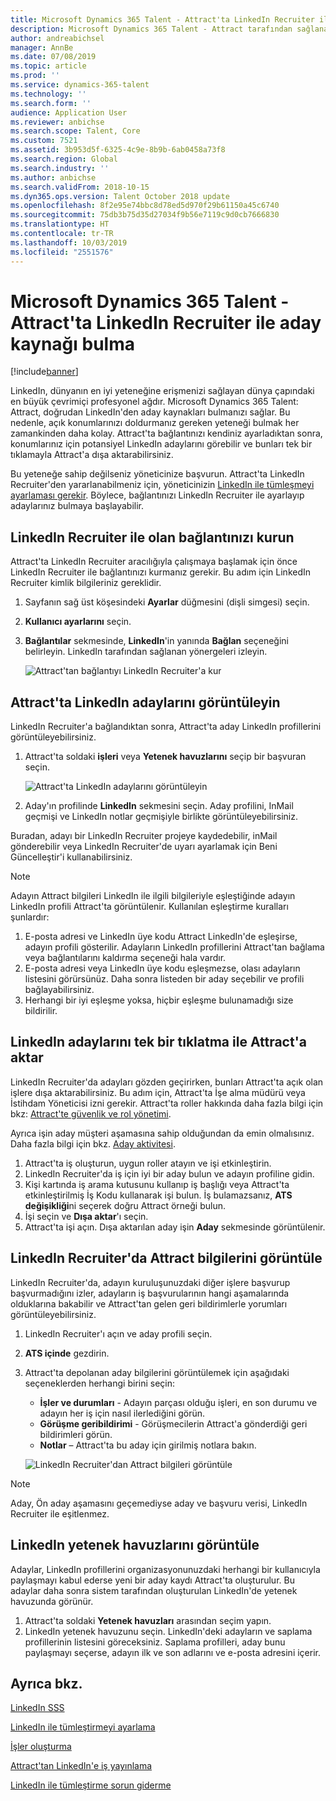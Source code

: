 ```yaml
---
title: Microsoft Dynamics 365 Talent - Attract'ta LinkedIn Recruiter ile aday kaynağı bulma
description: Microsoft Dynamics 365 Talent - Attract tarafından sağlanan LinkedIn tümleştirmesi ile LinkedIn Recruiter ile iş adayları bulun.
author: andreabichsel
manager: AnnBe
ms.date: 07/08/2019
ms.topic: article
ms.prod: ''
ms.service: dynamics-365-talent
ms.technology: ''
ms.search.form: ''
audience: Application User
ms.reviewer: anbichse
ms.search.scope: Talent, Core
ms.custom: 7521
ms.assetid: 3b953d5f-6325-4c9e-8b9b-6ab0458a73f8
ms.search.region: Global
ms.search.industry: ''
ms.author: anbichse
ms.search.validFrom: 2018-10-15
ms.dyn365.ops.version: Talent October 2018 update
ms.openlocfilehash: 8f2e95e74bbc8d78ed5d970f29b61150a45c6740
ms.sourcegitcommit: 75db3b75d35d27034f9b56e7119c9d0cb7666830
ms.translationtype: HT
ms.contentlocale: tr-TR
ms.lasthandoff: 10/03/2019
ms.locfileid: "2551576"
---
```

# <a name="source-candidates-with-linkedin-recruiter-in-microsoft-dynamics-365-talent---attract"></a>Microsoft Dynamics 365 Talent - Attract'ta LinkedIn Recruiter ile aday kaynağı bulma
[!include[banner](../includes/banner.md)]

LinkedIn, dünyanın en iyi yeteneğine erişmenizi sağlayan dünya çapındaki en büyük çevrimiçi profesyonel ağdır. Microsoft Dynamics 365 Talent: Attract, doğrudan LinkedIn'den aday kaynakları bulmanızı sağlar. Bu nedenle, açık konumlarınızı doldurmanız gereken yeteneği bulmak her zamankinden daha kolay. Attract'ta bağlantınızı kendiniz ayarladıktan sonra, konumlarınız için potansiyel LinkedIn adaylarını görebilir ve bunları tek bir tıklamayla Attract'a dışa aktarabilirsiniz.

Bu yeteneğe sahip değilseniz yöneticinize başvurun. Attract'ta LinkedIn Recruiter'den yararlanabilmeniz için, yöneticinizin [LinkedIn ile tümleşmeyi ayarlaması gerekir](./attract-admin-linkedin.md). Böylece, bağlantınızı LinkedIn Recruiter ile ayarlayıp adaylarınız bulmaya başlayabilir.

## <a name="set-up-your-connection-with-linkedin-recruiter"></a>LinkedIn Recruiter ile olan bağlantınızı kurun

Attract'ta LinkedIn Recruiter aracılığıyla çalışmaya başlamak için önce LinkedIn Recruiter ile bağlantınızı kurmanız gerekir. Bu adım için LinkedIn Recruiter kimlik bilgileriniz gereklidir.

1. Sayfanın sağ üst köşesindeki **Ayarlar** düğmesini (dişli simgesi) seçin.
2. **Kullanıcı ayarlarını** seçin.
3. **Bağlantılar** sekmesinde, **LinkedIn**'in yanında **Bağlan** seçeneğini belirleyin. LinkedIn tarafından sağlanan yönergeleri izleyin.

    ![[Attract'tan bağlantıyı LinkedIn Recruiter'a kur](./media/attract-set-up-linkedin-recruiter-connection.png)](./media/attract-set-up-linkedin-recruiter-connection.png)

## <a name="view-linkedin-candidates-in-attract"></a>Attract'ta LinkedIn adaylarını görüntüleyin

LinkedIn Recruiter'a bağlandıktan sonra, Attract'ta aday LinkedIn profillerini görüntüleyebilirsiniz.

1. Attract'ta soldaki **işleri** veya **Yetenek havuzlarını** seçip bir başvuran seçin.

    ![[Attract'ta LinkedIn adaylarını görüntüleyin](./media/attract-view-linkedin-candidates.png)](./media/attract-view-linkedin-candidates.png)

2. Aday'ın profilinde **LinkedIn** sekmesini seçin. Aday profilini, InMail geçmişi ve LinkedIn notlar geçmişiyle birlikte görüntüleyebilirsiniz.

Buradan, adayı bir LinkedIn Recruiter projeye kaydedebilir, inMail gönderebilir veya LinkedIn Recruiter'de uyarı ayarlamak için Beni Güncelleştir'i kullanabilirsiniz.

> [!NOTE]
> Adayın Attract bilgileri LinkedIn ile ilgili bilgileriyle eşleştiğinde adayın LinkedIn profili Attract'ta görüntülenir. Kullanılan eşleştirme kuralları şunlardır:
> 
> 1. E-posta adresi ve LinkedIn üye kodu Attract LinkedIn'de eşleşirse, adayın profili gösterilir. Adayların LinkedIn profillerini Attract'tan bağlama veya bağlantılarını kaldırma seçeneği hala vardır.
> 2. E-posta adresi veya LinkedIn üye kodu eşleşmezse, olası adayların listesini görürsünüz. Daha sonra listeden bir aday seçebilir ve profili bağlayabilirsiniz.
> 3. Herhangi bir iyi eşleşme yoksa, hiçbir eşleşme bulunamadığı size bildirilir.

## <a name="export-linkedin-candidates-to-attract-with-one-click"></a>LinkedIn adaylarını tek bir tıklatma ile Attract'a aktar

LinkedIn Recruiter'da adayları gözden geçirirken, bunları Attract'ta açık olan işlere dışa aktarabilirsiniz. Bu adım için, Attract'ta İşe alma müdürü veya İstihdam Yöneticisi izni gerekir. Attract'ta roller hakkında daha fazla bilgi için bkz: [Attract'te güvenlik ve rol yönetimi](https://docs.microsoft.com/dynamics365/unified-operations/talent/security-attract).

Ayrıca işin aday müşteri aşamasına sahip olduğundan da emin olmalısınız. Daha fazla bilgi için bkz. [Aday aktivitesi](./activities-attract.md#prospect-activity).

1. Attract'ta iş oluşturun, uygun roller atayın ve işi etkinleştirin.
2. LinkedIn Recruiter'da iş için iyi bir aday bulun ve adayın profiline gidin.
3. Kişi kartında iş arama kutusunu kullanıp iş başlığı veya Attract'ta etkinleştirilmiş İş Kodu kullanarak işi bulun. İş bulamazsanız, **ATS değişikliği**ni seçerek doğru Attract örneği bulun.
4. İşi seçin ve **Dışa aktar**'ı seçin.
5. Attract'ta işi açın. Dışa aktarılan aday işin **Aday** sekmesinde görüntülenir.

## <a name="view-attract-information-in-linkedin-recruiter"></a>LinkedIn Recruiter'da Attract bilgilerini görüntüle

LinkedIn Recruiter'da, adayın kuruluşunuzdaki diğer işlere başvurup başvurmadığını izler, adayların iş başvurularının hangi aşamalarında olduklarına bakabilir ve Attract'tan gelen geri bildirimlerle yorumları görüntüleyebilirsiniz.

1. LinkedIn Recruiter'ı açın ve aday profili seçin.
2. **ATS içinde** gezdirin.
3. Attract'ta depolanan aday bilgilerini görüntülemek için aşağıdaki seçeneklerden herhangi birini seçin:

    - **İşler ve durumları** - Adayın parçası olduğu işleri, en son durumu ve adayın her iş için nasıl ilerlediğini görün.
    - **Görüşme geribildirimi** - Görüşmecilerin Attract'a gönderdiği geri bildirimleri görün.
    - **Notlar** – Attract'ta bu aday için girilmiş notlara bakın.

    ![[LinkedIn Recruiter'dan Attract bilgileri görüntüle ](./media/attract-view-information-from-linkedin-recruiter.png)](./media/attract-view-information-from-linkedin-recruiter.png)

> [!NOTE]
> Aday, Ön aday aşamasını geçemediyse aday ve başvuru verisi, LinkedIn Recruiter ile eşitlenmez.

## <a name="view-linkedin-talent-pools"></a>LinkedIn yetenek havuzlarını görüntüle

Adaylar, LinkedIn profillerini organizasyonunuzdaki herhangi bir kullanıcıyla paylaşmayı kabul ederse yeni bir aday kaydı Attract'ta oluşturulur. Bu adaylar daha sonra sistem tarafından oluşturulan LinkedIn'de yetenek havuzunda görünür.

1. Attract'ta soldaki **Yetenek havuzları** arasından seçim yapın.
2. LinkedIn yetenek havuzunu seçin. LinkedIn'deki adayların ve saplama profillerinin listesini göreceksiniz. Saplama profilleri, aday bunu paylaşmayı seçerse, adayın ilk ve son adlarını ve e-posta adresini içerir.

## <a name="see-also"></a>Ayrıca bkz.

[LinkedIn SSS](./attract-linkedin-faq.md)

[LinkedIn ile tümleştirmeyi ayarlama](./attract-admin-linkedin.md)

[İşler oluşturma](./creating-jobs-attract.md)

[Attract'tan LinkedIn'e iş yayınlama](./attract-post-jobs-to-linkedin.md)

[LinkedIn ile tümleştirme sorun giderme](./attract-troubleshoot-linkedin.md)
